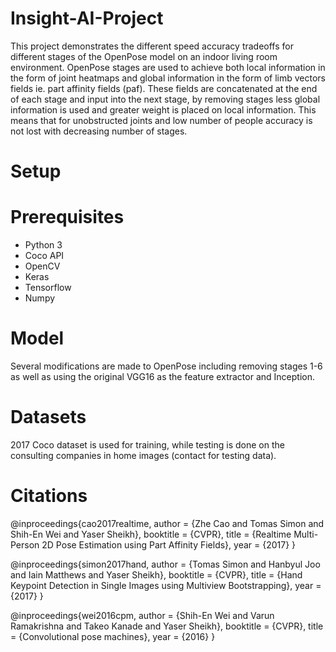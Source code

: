 # Insight-AI-Project
This project demonstrates the different speed accuracy tradeoffs for different stages of the OpenPose model on an indoor living room environment. OpenPose stages are used to achieve both local information in the form of joint heatmaps and global information in the form of limb vectors fields ie. part affinity fields (paf). These fields are concatenated at the end of each stage and input into the next stage, by removing stages less global information is used and greater weight is placed on local information. This means that for unobstructed joints and low number of people accuracy is not lost with decreasing number of stages.
# Setup
# Prerequisites
* Python 3
* Coco API
* OpenCV
* Keras
* Tensorflow
* Numpy

# Model
Several modifications are made to OpenPose including removing stages 1-6 as well as using the original VGG16 as the feature extractor and Inception.

# Datasets
2017 Coco dataset is used for training, while testing is done on the consulting companies in home images (contact for testing data). 

# Citations
@inproceedings{cao2017realtime,
  author = {Zhe Cao and Tomas Simon and Shih-En Wei and Yaser Sheikh},
  booktitle = {CVPR},
  title = {Realtime Multi-Person 2D Pose Estimation using Part Affinity Fields},
  year = {2017}
}

@inproceedings{simon2017hand,
  author = {Tomas Simon and Hanbyul Joo and Iain Matthews and Yaser Sheikh},
  booktitle = {CVPR},
  title = {Hand Keypoint Detection in Single Images using Multiview Bootstrapping},
  year = {2017}
}

@inproceedings{wei2016cpm,
  author = {Shih-En Wei and Varun Ramakrishna and Takeo Kanade and Yaser Sheikh},
  booktitle = {CVPR},
  title = {Convolutional pose machines},
  year = {2016}
}
